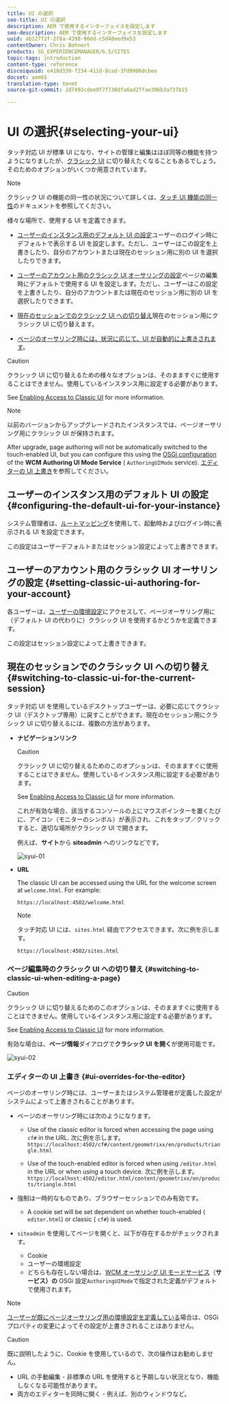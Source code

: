 ```yaml
---
title: UI の選択
seo-title: UI の選択
description: AEM で使用するインターフェイスを設定します
seo-description: AEM で使用するインターフェイスを設定します
uuid: ab127f2f-2f8a-4398-90dd-c5d48eed9e53
contentOwner: Chris Bohnert
products: SG_EXPERIENCEMANAGER/6.5/SITES
topic-tags: introduction
content-type: reference
discoiquuid: e418d330-f234-411d-8cad-3fd9906dcbee
docset: aem65
translation-type: tm+mt
source-git-commit: 2d7492cdee9f7f730dfa6ad2ffae396b3a737b15

---
```



# UI の選択{#selecting-your-ui}

タッチ対応 UI が標準 UI になり、サイトの管理と編集はほぼ同等の機能を持つようになりましたが、[クラシック UI](/help/sites-classic-ui-authoring/classicui.md) に切り替えたくなることもあるでしょう。そのためのオプションがいくつか用意されています。

>[!NOTE]
>
>クラシック UI の機能の同一性の状況について詳しくは、[タッチ UI 機能の同一性](/help/release-notes/touch-ui-features-status.md)のドキュメントを参照してください。

様々な場所で、使用する UI を定義できます。

* [ユーザーのインスタンス用のデフォルト UI の設定](#configuring-the-default-ui-for-your-instance)ユーザーのログイン時にデフォルトで表示する UI を設定します。ただし、ユーザーはこの設定を上書きしたり、自分のアカウントまたは現在のセッション用に別の UI を選択したりできます。

* [ユーザーのアカウント用のクラシック UI オーサリングの設定](/help/sites-authoring/select-ui.md#setting-classic-ui-authoring-for-your-account)ページの編集時にデフォルトで使用する UI を設定します。ただし、ユーザーはこの設定を上書きしたり、自分のアカウントまたは現在のセッション用に別の UI を選択したりできます。

* [現在のセッションでのクラシック UI への切り替え](#switching-to-classic-ui-for-the-current-session)現在のセッション用にクラシック UI に切り替えます。

* [ページのオーサリング時には、状況に応じて、UI が自動的に上書きされます](#ui-overrides-for-the-editor)。

>[!CAUTION]
>
>クラシック UI に切り替えるための様々なオプションは、そのまますぐに使用することはできません。使用しているインスタンス用に設定する必要があります。
>
>See [Enabling Access to Classic UI](/help/sites-administering/enable-classic-ui.md) for more information.

>[!NOTE]
>
>以前のバージョンからアップグレードされたインスタンスでは、ページオーサリング用にクラシック UI が保持されます。
>
>After upgrade, page authoring will not be automatically switched to the touch-enabled UI, but you can configure this using the [OSGi configuration](/help/sites-deploying/configuring-osgi.md) of the **WCM Authoring UI Mode Service** ( `AuthoringUIMode` service). [エディターの UI 上書き](#ui-overrides-for-the-editor)を参照してください。

## ユーザーのインスタンス用のデフォルト UI の設定 {#configuring-the-default-ui-for-your-instance}

システム管理者は、[ルートマッピング](/help/sites-deploying/osgi-configuration-settings.md#daycqrootmapping)を使用して、起動時およびログイン時に表示される UI を設定できます。

この設定はユーザーデフォルトまたはセッション設定によって上書きできます。

## ユーザーのアカウント用のクラシック UI オーサリングの設定 {#setting-classic-ui-authoring-for-your-account}

各ユーザーは、[ユーザーの環境設定](/help/sites-authoring/user-properties.md#userpreferences)にアクセスして、ページオーサリング用に（デフォルト UI の代わりに）クラシック UI を使用するかどうかを定義できます。

この設定はセッション設定によって上書きできます。

## 現在のセッションでのクラシック UI への切り替え {#switching-to-classic-ui-for-the-current-session}

タッチ対応 UI を使用しているデスクトップユーザーは、必要に応じてクラシック UI（デスクトップ専用）に戻すことができます。現在のセッション用にクラシック UI に切り替えるには、複数の方法があります。

* **ナビゲーションリンク**

   >[!CAUTION]
   >
   >クラシック UI に切り替えるためのこのオプションは、そのまますぐに使用することはできません。使用しているインスタンス用に設定する必要があります。
   >
   >
   >See [Enabling Access to Classic UI](/help/sites-administering/enable-classic-ui.md) for more information.

   これが有効な場合、該当するコンソールの上にマウスポインターを置くたびに、アイコン（モニターのシンボル）が表示され、これをタップ／クリックすると、適切な場所がクラシック UI で開きます。

   例えば、**サイト**&#x200B;から **siteadmin** へのリンクなどです。

   ![syui-01](assets/syui-01.png)

* **URL**

   The classic UI can be accessed using the URL for the welcome screen at `welcome.html`. For example:

   `https://localhost:4502/welcome.html`

   >[!NOTE]
   >
   >タッチ対応 UI には、`sites.html` 経由でアクセスできます。次に例を示します。
   >
   >
   >`https://localhost:4502/sites.html`

### ページ編集時のクラシック UI への切り替え {#switching-to-classic-ui-when-editing-a-page}

>[!CAUTION]
>
>クラシック UI に切り替えるためのこのオプションは、そのまますぐに使用することはできません。使用しているインスタンス用に設定する必要があります。
>
>See [Enabling Access to Classic UI](/help/sites-administering/enable-classic-ui.md) for more information.

有効な場合は、**ページ情報**&#x200B;ダイアログで&#x200B;**クラシック UI を開く**&#x200B;が使用可能です。

![syui-02](assets/syui-02.png)

### エディターの UI 上書き {#ui-overrides-for-the-editor}

ページのオーサリング時には、ユーザーまたはシステム管理者が定義した設定がシステムによって上書きされることがあります。

* ページのオーサリング時には次のようになります。

   * Use of the classic editor is forced when accessing the page using `cf#` in the URL. 次に例を示します。
      `https://localhost:4502/cf#/content/geometrixx/en/products/triangle.html`

   * Use of the touch-enabled editor is forced when using `/editor.html` in the URL or when using a touch device. 次に例を示します。
      `https://localhost:4502/editor.html/content/geometrixx/en/products/triangle.html`

* 強制は一時的なものであり、ブラウザーセッションでのみ有効です。

   * A cookie set will be set dependent on whether touch-enabled ( `editor.html`) or classic ( `cf#`) is used.

* `siteadmin` を使用してページを開くと、以下が存在するかがチェックされます。

   * Cookie
   * ユーザーの環境設定
   * どちらも存在しない場合は、[WCM オーサリング UI モードサービス](/help/sites-deploying/configuring-osgi.md)（**サービス）の** OSGi 設定`AuthoringUIMode`で指定された定義がデフォルトで使用されます。

>[!NOTE]
>
>[ユーザーが既にページオーサリング用の環境設定を定義している](#settingthedefaultauthoringuiforyouraccount)場合は、OSGi プロパティの変更によってその設定が上書きされることはありません。

>[!CAUTION]
>
>既に説明したように、Cookie を使用しているので、次の操作はお勧めしません。
>
>* URL の手動編集 - 非標準の URL を使用すると予期しない状況となり、機能しなくなる可能性があります。
>* 両方のエディターを同時に開く - 例えば、別のウィンドウなど。


